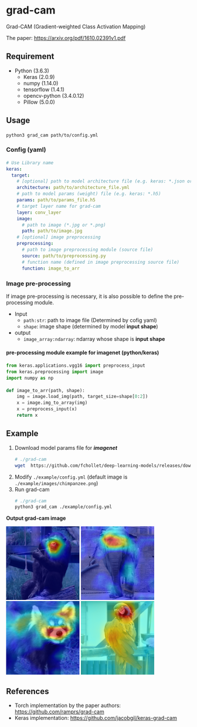 # grad-cam
Grad-CAM (Gradient-weighted Class Activation Mapping)

The paper: https://arxiv.org/pdf/1610.02391v1.pdf

## Requirement
- Python (3.6.3)
    - Keras (2.0.9)
    - numpy (1.14.0)
    - tensorflow (1.4.1)
    - opencv-python (3.4.0.12)
    - Pillow (5.0.0)

## Usage
`python3 grad_cam path/to/config.yml`

### Config (yaml)
```yaml
# Use Library name
keras:
  target:
    # [optional] path to model architecture file (e.g. keras: *.json or *.yml)
    architecture: path/to/architecture_file.yml
    # path to model params (weight) file (e.g. keras: *.h5)
    params: path/to/params_file.h5
    # target layer name for grad-cam
    layer: conv_layer
    image:
      # path to image (*.jpg or *.png)
      path: path/to/image.jpg
    # [optional] image preprocessing
    preprocessing:
      # path to image preprocessing module (source file)
      source: path/to/preprocessing.py
      # function name (defined in image preprocessing source file)
      function: image_to_arr

```

### Image pre-processing
If image pre-processing is necessary, it is also possible to define the pre-processing module.
- Input
    - `path:str`: path to image file (Determined by cofig yaml)
    - `shape`: image shape (determined by model **input shape**)
- output
    - `image_array:ndarray`: ndarray whose shape is **input shape**

#### pre-processing module example for imagenet (python/keras)
```python
from keras.applications.vgg16 import preprocess_input
from keras.preprocessing import image
import numpy as np

def image_to_arr(path, shape):
    img = image.load_img(path, target_size=shape[0:2])
    x = image.img_to_array(img)
    x = preprocess_input(x)
    return x
```

## Example
1. Download model params file for ***imagenet***
    ```sh
    # ./grad-cam
    wget  https://github.com/fchollet/deep-learning-models/releases/download/v0.1/vgg16_weights_tf_dim_ordering_tf_kernels.h5 -P ./example/model
    ```
3. Modify `./example/config.yml` (default image is `./example/images/chimpanzee.png`)
2. Run grad-cam
    ```sh
    # ./grad-cam
    python3 grad_cam ./example/config.yml
    ```
**Output grad-cam image**

<img src=./assets/grad_cam-vgg16-chimpanzee.png width=200>
<img src=./assets/grad_cam-vgg16-elephant.png width=200>
<img src=./assets/grad_cam-vgg16-lesser_panda.png width=200>
<img src=./assets/grad_cam-vgg16-macaw.png width=200>


## References
- Torch implementation by the paper authors: https://github.com/ramprs/grad-cam
- Keras implementation: https://github.com/jacobgil/keras-grad-cam
